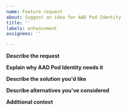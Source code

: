 ```yaml
---
name: Feature request
about: Suggest an idea for AAD Pod Identity
title: ''
labels: enhancement
assignees: ''

---
```


**Describe the request**

**Explain why AAD Pod Identity needs it**

**Describe the solution you'd like**

**Describe alternatives you've considered**

**Additional context**
